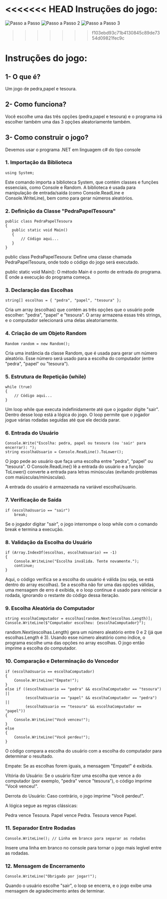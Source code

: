 <<<<<<< HEAD
Instruções do jogo:
=======
![Passo a Passo](https://github.com/user-attachments/assets/8f037750-d938-4d92-b2c8-f0d6644d5099)
![Passo a Passo 2](https://github.com/user-attachments/assets/908551b4-1689-4492-b1cd-d3dd1d13a144)
![Passo a Passo 3](https://github.com/user-attachments/assets/4cbc7527-ed8f-4c04-96a9-ad7631e343b9)

>>>>>>> f103ebd93c71b4130845c89de7354d09821fec9c


# Instruções do jogo:

## 1- O que é?

Um jogo de pedra,papel e tesoura.

## 2- Como funciona?
 
 Você escolhe uma das três opções (pedra,papel e tesoura) e o programa irá escolher também uma das 3 opções aleatoriamente também.

## 3- Como construir o jogo?
 
 Devemos usar o programa .NET em linguagem c# do tipo console

### 1. Importação da Biblioteca
```
using System;
```
Este comando importa a biblioteca System, que contém classes e funções essenciais, como Console e Random. A biblioteca é usada para manipulação de entrada/saída (como Console.ReadLine e Console.WriteLine), bem como para gerar números aleatórios.

### 2. Definição da Classe "PedraPapelTesoura"
 ```
public class PedraPapelTesoura
{
    public static void Main()
    {
        // Código aqui...
    }
}
```
public class PedraPapelTesoura: Define uma classe chamada PedraPapelTesoura, onde todo o código do jogo será executado.

public static void Main(): O método Main é o ponto de entrada do programa. É onde a execução do programa começa.

### 3. Declaração das Escolhas
```
string[] escolhas = { "pedra", "papel", "tesoura" };
```
Cria um array (escolhas) que contém as três opções que o usuário pode escolher: "pedra", "papel" e "tesoura". O array armazena essas três strings, e o computador selecionará uma delas aleatoriamente.

### 4. Criação de um Objeto Random
```
Random random = new Random();
```
Cria uma instância da classe Random, que é usada para gerar um número aleatório. Esse número será usado para a escolha do computador (entre "pedra", "papel" ou "tesoura").

### 5. Estrutura de Repetição (while)
```
while (true)
{
    // Código aqui...
}
```
Um loop while que executa indefinidamente até que o jogador digite "sair". Dentro desse loop está a lógica do jogo.
O loop permite que o jogador jogue várias rodadas seguidas até que ele decida parar.

### 6. Entrada do Usuário
```
Console.Write("Escolha: pedra, papel ou tesoura (ou 'sair' para encerrar): ");
string escolhaUsuario = Console.ReadLine().ToLower();
```
O jogo pede ao usuário que faça uma escolha entre "pedra", "papel" ou "tesoura". O Console.ReadLine() lê a entrada do usuário e a função ToLower() converte a entrada para letras minúsculas (evitando problemas com maiúsculas/minúsculas).

A entrada do usuário é armazenada na variável escolhaUsuario.

### 7. Verificação de Saída
```
if (escolhaUsuario == "sair")
    break;
```
Se o jogador digitar "sair", o jogo interrompe o loop while com o comando break e termina a execução.

### 8. Validação da Escolha do Usuário
```
if (Array.IndexOf(escolhas, escolhaUsuario) == -1)
{
    Console.WriteLine("Escolha inválida. Tente novamente.");
    continue;
}
```
Aqui, o código verifica se a escolha do usuário é válida (ou seja, se está dentro do array escolhas).
Se a escolha não for uma das opções válidas, uma mensagem de erro é exibida, e o loop continue é usado para reiniciar a rodada, ignorando o restante do código dessa iteração.

### 9. Escolha Aleatória do Computador
```
string escolhaComputador = escolhas[random.Next(escolhas.Length)];
Console.WriteLine($"Computador escolheu: {escolhaComputador}");
```
random.Next(escolhas.Length) gera um número aleatório entre 0 e 2 (já que escolhas.Length é 3).
Usando esse número aleatório como índice, o programa escolhe uma das opções no array escolhas.
O jogo então imprime a escolha do computador.

### 10. Comparação e Determinação do Vencedor
```
if (escolhaUsuario == escolhaComputador)
{
    Console.WriteLine("Empate!");
}
else if ((escolhaUsuario == "pedra" && escolhaComputador == "tesoura") ||
         (escolhaUsuario == "papel" && escolhaComputador == "pedra") ||
         (escolhaUsuario == "tesoura" && escolhaComputador == "papel"))
{
    Console.WriteLine("Você venceu!");
}
else
{
    Console.WriteLine("Você perdeu!");
}
```
O código compara a escolha do usuário com a escolha do computador para determinar o resultado.

Empate: Se as escolhas forem iguais, a mensagem "Empate!" é exibida.

Vitória do Usuário: Se o usuário fizer uma escolha que vence a do computador (por exemplo, "pedra" vence "tesoura"), o código imprime "Você venceu!".

Derrota do Usuário: Caso contrário, o jogo imprime "Você perdeu!".

A lógica segue as regras clássicas:

Pedra vence Tesoura.
Papel vence Pedra.
Tesoura vence Papel.

### 11. Separador Entre Rodadas
```
Console.WriteLine(); // Linha em branco para separar as rodadas
```
Insere uma linha em branco no console para tornar o jogo mais legível entre as rodadas.

### 12. Mensagem de Encerramento
```
Console.WriteLine("Obrigado por jogar!");
```
Quando o usuário escolhe "sair", o loop se encerra, e o jogo exibe uma mensagem de agradecimento antes de terminar.

